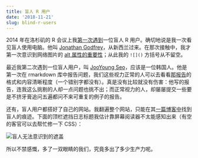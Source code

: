 ```yaml
---
title: 盲人 R 用户
date: '2018-11-21'
slug: blind-r-users
---
```


2014 年在洛杉矶的 R 会议上我[第一次遇到](/en/2014/07/a-few-notes-on-user2014/)一位盲人 R 用户。确切地说是我一次看见盲人使用电脑。他叫 [Jonathan Godfrey](https://github.com/ajrgodfrey)，从新西兰过来。在那次接触中，我才第一次意识到网络图片的 [alt 属性的重要性](/cn/2017/04/img-alt/)；从此我的 `![]()` 方括号从不留空。

最近我第二次遇到一位盲人用户，叫 [JooYoung Seo](https://github.com/jooyoungseo)，应该是一位韩国人。他是第一次在 rmarkdown 库中报告问题，我们这些视力正常的人可以去看看[那报告](https://github.com/rstudio/rmarkdown/issues/1480)的格式和内容清晰程度（一个错别字都没有）。真是没有比较就没有伤害：他写的报告，连我这么挑剔的人却一点问题也挑不出；而正常视力的人，却屡屡提交一些要是不挤牙膏追问五遍都问不来可重复的例子的报告。

还有，盲人用户都搭好了自己的网站。我翻遍整个网站，只能在其[一篇博客中](http://www.jooyoungseo.com/post/initial-post/)找到盲人的痕迹。下面的顶栏遮挡日志标题我估计靠屏幕阅读器不太能感知出来（有空的客官可以去帮忙修一下 CSS）：

![盲人无法意识到的遮盖](https://user-images.githubusercontent.com/163582/48867883-4c446800-ed9d-11e8-9a92-14ed1100a2d9.png)

所以不禁感慨，多了一双眼睛的我们，究竟多出了多少生产力呢。
